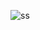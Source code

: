 ![ss](https://github.com/fionaharia/Youtube-Clone/assets/112898171/b32c1933-731b-4d0e-9a16-ce8e30a17f78)
